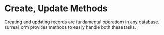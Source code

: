# Create, Update Methods

Creating and updating records are fundamental operations in any database.
surreal_orm provides methods to easily handle both these tasks.
